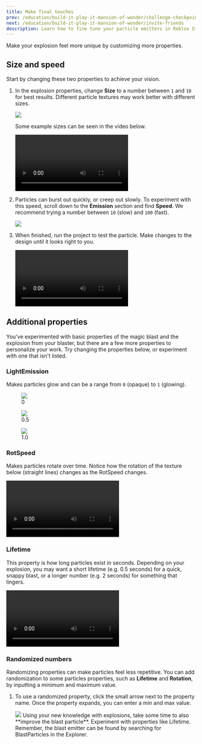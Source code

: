 ```yaml
---
title: Make final touches
prev: /education/build-it-play-it-mansion-of-wonder/challenge-checkpoint-2
next: /education/build-it-play-it-mansion-of-wonder/invite-friends
description: Learn how to fine tune your particle emitters in Roblox Studio by adjusting their size, speed, light emission, rotational speed, and lifetime. Part of the Build It Play It Mansion of Wonder series.
---
```


Make your explosion feel more unique by customizing more properties.

## Size and speed

Start by changing these two properties to achieve your vision.

1. In the explosion properties, change **Size** to a number between `1` and `10` for best results. Different particle textures may work better with different sizes.

   <img src="../../assets/education/build-it-play-it-mansion-of-wonder/make-final-touches/change-explode-size.png" />

   Some example sizes can be seen in the video below.

   <video controls src="../../assets/education/build-it-play-it-mansion-of-wonder/make-final-touches/size-comparison.mp4"></video>

2. Particles can burst out quickly, or creep out slowly. To experiment with this speed, scroll down to the **Emission** section and find **Speed**. We recommend trying a number between `10` (slow) and `100` (fast).

   <img src="../../assets/education/build-it-play-it-mansion-of-wonder/make-final-touches/change-speed.png" />

3. When finished, run the project to test the particle. Make changes to the design until it looks right to you.

   <video controls src="../../assets/education/build-it-play-it-mansion-of-wonder/make-final-touches/explosion-final.mp4"></video>

## Additional properties

You've experimented with basic properties of the magic blast and the explosion from your blaster, but there are a few more properties to personalize your work. Try changing the properties below, or experiment with one that isn't listed.

### LightEmission

Makes particles glow and can be a range from `0` (opaque) to `1` (glowing).

<GridContainer numColumns="3">
  <figure>
    <img src="../../assets/education/build-it-play-it-mansion-of-wonder/make-final-touches/light-emission-0.jpeg" />
    <figcaption>0</figcaption>
  </figure>
  <figure>
    <img src="../../assets/education/build-it-play-it-mansion-of-wonder/make-final-touches/light-emission-0.5.jpeg" />
    <figcaption>0.5</figcaption>
  </figure>
  <figure>
    <img src="../../assets/education/build-it-play-it-mansion-of-wonder/make-final-touches/light-emission-1.0.jpeg" />
    <figcaption>1.0</figcaption>
  </figure>
</GridContainer>

### RotSpeed

Makes particles rotate over time. Notice how the rotation of the texture below (straight lines) changes as the RotSpeed changes.

<video controls src="../../assets/education/build-it-play-it-mansion-of-wonder/make-final-touches/rotation-speed.mp4"></video>

### Lifetime

This property is how long particles exist in seconds. Depending on your explosion, you may want a short lifetime (e.g. 0.5 seconds) for a quick, snappy blast, or a longer number (e.g. 2 seconds) for something that lingers.

<video controls src="../../assets/education/build-it-play-it-mansion-of-wonder/make-final-touches/lifetime.mp4"></video>

### Randomized numbers

Randomizing properties can make particles feel less repetitive. You can add randomization to some particles properties, such as **Lifetime** and **Rotation**, by inputting a minimum and maximum value.

1. To use a randomized property, click the small arrow next to the property name. Once the property expands, you can enter a min and max value.

   <img src="../../assets/education/build-it-play-it-mansion-of-wonder/make-final-touches/show-random-options.png" />

   <Alert severity="info">
   Using your new knowledge with explosions, take some time to also **improve the blast particle**. Experiment with properties like Lifetime. Remember, the blast emitter can be found by searching for BlastParticles in the Explorer.
   </Alert>
